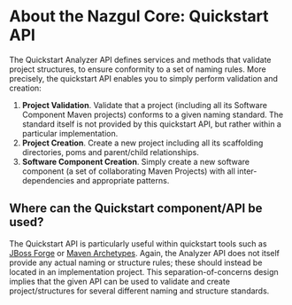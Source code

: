 # About the Nazgul Core: Quickstart API

The Quickstart Analyzer API defines services and methods that validate project structures, to ensure
conformity to a set of naming rules. More precisely, the quickstart API enables you to simply perform
validation and creation:
 
1. **Project Validation**. Validate that a project (including all its Software Component Maven projects) 
   conforms to a given naming standard. The standard itself is not provided by this quickstart API, but 
   rather within a particular implementation.
2. **Project Creation**. Create a new project including all its scaffolding directories, poms and parent/child
   relationships.
3. **Software Component Creation**. Simply create a new software component (a set of collaborating Maven Projects)
   with all inter-dependencies and appropriate patterns.

## Where can the Quickstart component/API be used?

The Quickstart API is particularly useful within quickstart tools such as 
[JBoss Forge](http://forge.jboss.org/) or 
[Maven Archetypes](http://maven.apache.org/guides/introduction/introduction-to-archetypes.html).
Again, the Analyzer API does not itself provide any actual naming or structure rules; these should instead
be located in an implementation project. This separation-of-concerns design implies that the given API can 
be used to validate and create project/structures for several different naming and structure standards.
 